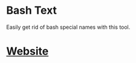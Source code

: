 # Bash Text
Easily get rid of bash special names with this tool.

# [Website](https://nsneerfulbike.github.io/bash-text/)
